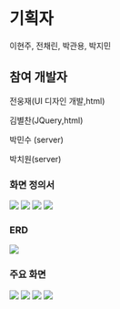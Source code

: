 # 기획자
이현주, 전채린, 박관용, 박지민

## 참여 개발자
전웅재(UI 디자인 개발,html)

김별찬(JQuery,html)

박민수 (server)

박치원(server)

### 화면 정의서

<img src="https://github.com/minsu-zip/what_FINAL/blob/master/what/1.PNG">
<img src="https://github.com/minsu-zip/what_FINAL/blob/master/what/2.PNG">
<img src="https://github.com/minsu-zip/what_FINAL/blob/master/what/wire.png">
<img src="https://github.com/minsu-zip/what_FINAL/blob/master/what/wiee.png">

### ERD

<img src="https://github.com/minsu-zip/what_FINAL/blob/master/what/ERD.PNG">

### 주요 화면

<img src="https://github.com/minsu-zip/what_FINAL/blob/master/what/main.png">
<img src="https://github.com/minsu-zip/what_FINAL/blob/master/what/base.PNG">
<img src="https://github.com/minsu-zip/what_FINAL/blob/master/what/login.png">
<img src="https://github.com/minsu-zip/what_FINAL/blob/master/what/123.png">
